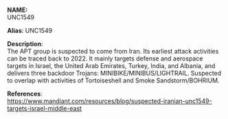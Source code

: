 **NAME:**  
UNC1549


**Alias**:
UNC1549


**Description**:   
The APT group is suspected to come from Iran. Its earliest attack activities can be traced back to 2022. It mainly targets defense and aerospace targets in Israel, the United Arab Emirates, Turkey, India, and Albania, and delivers three backdoor Trojans: MINIBIKE/MINIBUS/LIGHTRAIL. Suspected to overlap with activities of Tortoiseshell and Smoke Sandstorm/BOHRIUM.


**References**:  
https://www.mandiant.com/resources/blog/suspected-iranian-unc1549-targets-israel-middle-east